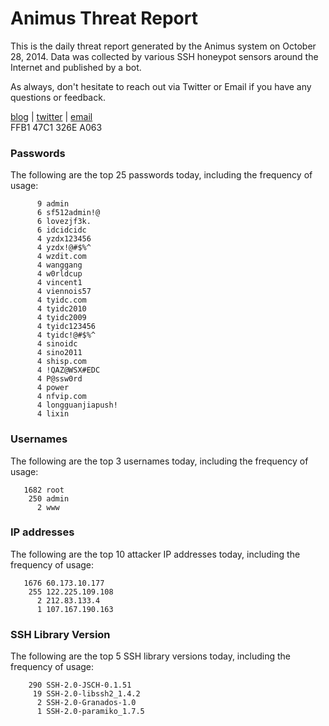 # Animus Threat Report

This is the daily threat report generated by the Animus system on October 28, 2014. Data was collected by various SSH honeypot sensors around the Internet and published by a bot.  

As always, don't hesitate to reach out via Twitter or Email if you have any questions or feedback.  

[blog](http://morris.guru) | [twitter](https://twitter.com/andrew___morris) | [email](mailto:andrew@morris.guru)  
FFB1 47C1 326E A063  
### Passwords
The following are the top 25 passwords today, including the frequency of usage:
```
      9 admin
      6 sf512admin!@
      6 lovezjf3k.
      6 idcidcidc
      4 yzdx123456
      4 yzdx!@#$%^
      4 wzdit.com
      4 wanggang
      4 w0rldcup
      4 vincent1
      4 viennois57
      4 tyidc.com
      4 tyidc2010
      4 tyidc2009
      4 tyidc123456
      4 tyidc!@#$%^
      4 sinoidc
      4 sino2011
      4 shisp.com
      4 !QAZ@WSX#EDC
      4 P@ssw0rd
      4 power
      4 nfvip.com
      4 longguanjiapush!
      4 lixin
```

### Usernames
The following are the top 3 usernames today, including the frequency of usage:
```
   1682 root
    250 admin
      2 www
```

### IP addresses
The following are the top 10 attacker IP addresses today, including the frequency of usage:
```
   1676 60.173.10.177
    255 122.225.109.108
      2 212.83.133.4
      1 107.167.190.163
```

### SSH Library Version
The following are the top 5 SSH library versions today, including the frequency of usage:
```
    290 SSH-2.0-JSCH-0.1.51
     19 SSH-2.0-libssh2_1.4.2
      2 SSH-2.0-Granados-1.0
      1 SSH-2.0-paramiko_1.7.5
```
